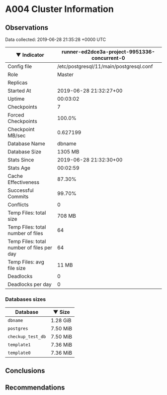 # A004 Cluster Information #

## Observations ##
Data collected: 2019-06-28 21:35:28 +0000 UTC  

|&#9660;&nbsp;Indicator | runner-ed2dce3a-project-9951336-concurrent-0 |
|--------|-------|
|Config file |/etc/postgresql/11/main/postgresql.conf|
|Role |Master|
|Replicas ||
|Started At |2019-06-28&nbsp;21:32:27+00|
|Uptime |00:03:02|
|Checkpoints |7|
|Forced Checkpoints |100.0%|
|Checkpoint MB/sec |0.627199|
|Database Name |dbname|
|Database Size |1305&nbsp;MB|
|Stats Since |2019-06-28&nbsp;21:32:30+00|
|Stats Age |00:02:59|
|Cache Effectiveness |87.30%|
|Successful Commits |99.70%|
|Conflicts |0|
|Temp Files: total size |708&nbsp;MB|
|Temp Files: total number of files |64|
|Temp Files: total number of files per day |64|
|Temp Files: avg file size |11&nbsp;MB|
|Deadlocks |0|
|Deadlocks per day |0|


### Databases sizes ###

| Database | &#9660;&nbsp;Size |
|----------|--------|
| `dbname` | 1.28&nbsp;GiB |
| `postgres` | 7.50&nbsp;MiB |
| `checkup_test_db` | 7.50&nbsp;MiB |
| `template1` | 7.36&nbsp;MiB |
| `template0` | 7.36&nbsp;MiB |


## Conclusions ##


## Recommendations ##


